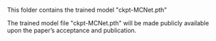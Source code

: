 
This folder contains the trained model "ckpt-MCNet.pth"

The trained model file "ckpt-MCNet.pth" will be made publicly available upon the paper’s acceptance and publication.

